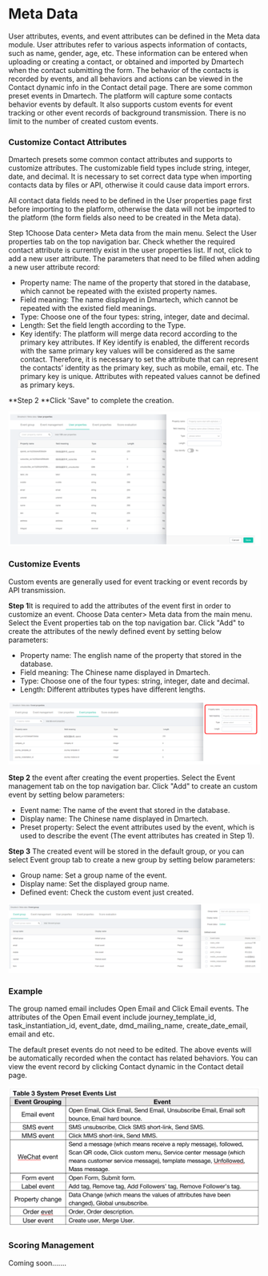 # Meta Data

User attributes, events, and event attributes can be defined in the Meta data module. User attributes refer to various aspects information of contacts, such as name, gender, age, etc. These information can be entered when uploading or creating a contact, or obtained and imported by Dmartech when the contact submitting the form. The behavior of the contacts is recorded by events, and all behaviors and actions can be viewed in the Contact dynamic info in the Contact detail page. There are some common preset events in Dmartech. The platform will capture some contacts behavior events by default. It also supports custom events for event tracking or other event records of background transmission. There is no limit to the number of created custom events.

### Customize Contact Attributes

Dmartech presets some common contact attributes and supports to customize attributes. The customizable field types include string, integer, date, and decimal. It is necessary to set correct data type when importing contacts data by files or API, otherwise it could cause data import errors.&#x20;

All contact data fields need to be defined in the User properties page first before importing to the platform, otherwise the data will not be imported to the platform (the form fields also need to be created in the Meta data).&#x20;

Step 1Choose Data center> Meta data from the main menu. Select the User properties tab on the top navigation bar. Check whether the required contact attribute is currently exist in the user properties list. If not, click to add a new user attribute. The parameters that need to be filled when adding a new user attribute record:&#x20;

* Property name: The name of the property that stored in the database, which cannot be repeated with the existed property names.&#x20;
* Field meaning: The name displayed in Dmartech, which cannot be repeated with the existed field meanings.&#x20;
* Type: Choose one of the four types: string, integer, date and decimal.&#x20;
* Length: Set the field length according to the Type.&#x20;
* Key identify: The platform will merge data record according to the primary key attributes. If Key identify is enabled, the different records with the same primary key values will be considered as the same contact. Therefore, it is necessary to set the attribute that can represent the contacts’ identity as the primary key, such as mobile, email, etc. The primary key is unique. Attributes with repeated values cannot be defined as primary keys.&#x20;

**Step 2 **Click 'Save" to complete the creation.

![](<.gitbook/assets/image (575).png>)

### Customize Events

Custom events are generally used for event tracking or event records by API transmission.&#x20;

**Step 1**It is required to add the attributes of the event first in order to customize an event. Choose Data center> Meta data from the main menu. Select the Event properties tab on the top navigation bar. Click "Add" to create the attributes of the newly defined event by setting below parameters:&#x20;

* Property name: The english name of the property that stored in the database.&#x20;
* Field meaning: The Chinese name displayed in Dmartech.&#x20;
* Type: Choose one of the four types: string, integer, date and decimal.&#x20;
* Length: Different attributes types have different lengths.

![](<.gitbook/assets/image (542).png>)

**Step  2**  the event after creating the event properties. Select the Event management tab on the top navigation bar. Click "Add" to create an custom event by setting below parameters:&#x20;

* Event name: The name of the event that stored in the database.&#x20;
* Display name: The Chinese name displayed in Dmartech.&#x20;
* Preset property: Select the event attributes used by the event, which is used to describe the event (The event attributes has created in Step 1).

**Step 3** The created event will be stored in the default group, or you can select Event group tab to create a new group by setting below parameters:&#x20;

* Group name: Set a group name of the event.&#x20;
* Display name: Set the displayed group name.&#x20;
* Defined event: Check the custom event just created.

![](<.gitbook/assets/image (529).png>)

### Example

The group named email includes Open Email and Click Email events. The attributes of the Open Email event include journey\_template\_id, task\_instantiation\_id, event\_date, dmd\_mailing\_name, create\_date\_email, email and etc.&#x20;

The default preset events do not need to be edited. The above events will be automatically recorded when the contact has related behaviors. You can view the event record by clicking Contact dynamic in the Contact detail page.

![](<.gitbook/assets/image (537).png>)

### Scoring Management

Coming soon.......



